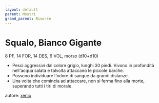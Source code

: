 ```yaml
---
layout: default
parent: Mostri
grand_parent: Risorse
---
```


# Squalo, Bianco Gigante
8 PF. 14 FOR, 14 DES, 6 VOL, morso (d10+d10)
- Pesci aggressivi dal colore grigio, lunghi 30 piedi. Vivono in profondità nell'acqua salata e talvolta attaccano le piccole barche.
- Possono individuare l'odore di sangue da grandi distanze.
- Una volta che comincia ad attaccare, non si ferma fino alla morte, superando tutti i tiri di morale.

autore: [xenio](https://xenioinabottle.blogspot.com)
